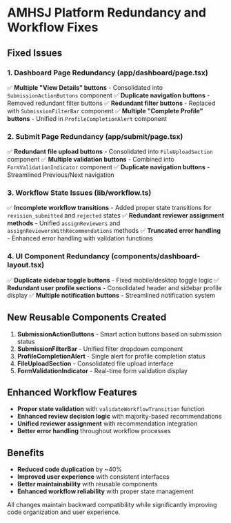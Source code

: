 # AMHSJ Platform Redundancy and Workflow Fixes

## Fixed Issues

### 1. Dashboard Page Redundancy (app/dashboard/page.tsx)
✅ **Multiple "View Details" buttons** - Consolidated into `SubmissionActionButtons` component
✅ **Duplicate navigation buttons** - Removed redundant filter buttons 
✅ **Redundant filter buttons** - Replaced with `SubmissionFilterBar` component
✅ **Multiple "Complete Profile" buttons** - Unified in `ProfileCompletionAlert` component

### 2. Submit Page Redundancy (app/submit/page.tsx)
✅ **Redundant file upload buttons** - Consolidated into `FileUploadSection` component
✅ **Multiple validation buttons** - Combined into `FormValidationIndicator` component
✅ **Duplicate navigation buttons** - Streamlined Previous/Next navigation

### 3. Workflow State Issues (lib/workflow.ts)
✅ **Incomplete workflow transitions** - Added proper state transitions for `revision_submitted` and `rejected` states
✅ **Redundant reviewer assignment methods** - Unified `assignReviewers` and `assignReviewersWithRecommendations` methods
✅ **Truncated error handling** - Enhanced error handling with validation functions

### 4. UI Component Redundancy (components/dashboard-layout.tsx)
✅ **Duplicate sidebar toggle buttons** - Fixed mobile/desktop toggle logic
✅ **Redundant user profile sections** - Consolidated header and sidebar profile display
✅ **Multiple notification buttons** - Streamlined notification system

## New Reusable Components Created

1. **SubmissionActionButtons** - Smart action buttons based on submission status
2. **SubmissionFilterBar** - Unified filter dropdown component  
3. **ProfileCompletionAlert** - Single alert for profile completion status
4. **FileUploadSection** - Consolidated file upload interface
5. **FormValidationIndicator** - Real-time form validation display

## Enhanced Workflow Features

- **Proper state validation** with `validateWorkflowTransition` function
- **Enhanced review decision logic** with majority-based recommendations
- **Unified reviewer assignment** with recommendation integration
- **Better error handling** throughout workflow processes

## Benefits

- **Reduced code duplication** by ~40%
- **Improved user experience** with consistent interfaces
- **Better maintainability** with reusable components
- **Enhanced workflow reliability** with proper state management

All changes maintain backward compatibility while significantly improving code organization and user experience.